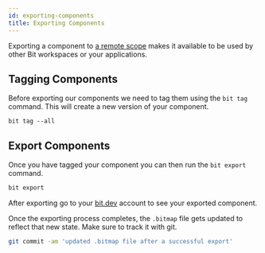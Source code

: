 ```yaml
---
id: exporting-components
title: Exporting Components
---
```


Exporting a component to [a remote scope](/getting-started/bit-account#create-a-remote-scope) makes it available to be used by other Bit workspaces or your applications.

## Tagging Components

Before exporting our components we need to tag them using the `bit tag` command. This will create a new version of your component.

```shell
bit tag --all
```

## Export Components

Once you have tagged your component you can then run the `bit export` command.

```sh
bit export
```

After exporting go to your [bit.dev](https://bit.dev) account to see your exported component.

Once the exporting process completes, the `.bitmap` file gets updated to reflect that new state. Make sure to track it with git.

```sh
git commit -am 'updated .bitmap file after a successful export'
```
